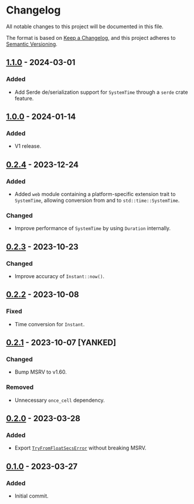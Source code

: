# Changelog

All notable changes to this project will be documented in this file.

The format is based on [Keep a Changelog](https://keepachangelog.com/en/1.0.0/), and this project
adheres to [Semantic Versioning](https://semver.org/spec/v2.0.0.html).

## [1.1.0] - 2024-03-01

### Added

- Add Serde de/serialization support for `SystemTime` through a `serde` crate feature.

## [1.0.0] - 2024-01-14

### Added

- V1 release.

## [0.2.4] - 2023-12-24

### Added

- Added `web` module containing a platform-specific extension trait to `SystemTime`, allowing
  conversion from and to `std::time::SystemTime`.

### Changed

- Improve performance of `SystemTime` by using `Duration` internally.

## [0.2.3] - 2023-10-23

### Changed

- Improve accuracy of `Instant::now()`.

## [0.2.2] - 2023-10-08

### Fixed

- Time conversion for `Instant`.

## [0.2.1] - 2023-10-07 [YANKED]

### Changed

- Bump MSRV to v1.60.

### Removed

- Unnecessary `once_cell` dependency.

## [0.2.0] - 2023-03-28

### Added

- Export [`TryFromFloatSecsError`] without breaking MSRV.

[`TryFromFloatSecsError`]: https://doc.rust-lang.org/std/time/struct.TryFromFloatSecsError.html

## [0.1.0] - 2023-03-27

### Added

- Initial commit.

[Unreleased]: https://github.com/daxpedda/web-time/compare/v1.1.0...HEAD
[1.1.0]: https://github.com/daxpedda/web-time/compare/v1.0.0...v1.1.0
[1.0.0]: https://github.com/daxpedda/web-time/compare/v0.2.4...v1.0.0
[0.2.4]: https://github.com/daxpedda/web-time/compare/v0.2.3...v0.2.4
[0.2.3]: https://github.com/daxpedda/web-time/compare/v0.2.2...v0.2.3
[0.2.2]: https://github.com/daxpedda/web-time/compare/v0.2.1...v0.2.2
[0.2.1]: https://github.com/daxpedda/web-time/compare/v0.2.0...v0.2.1
[0.2.0]: https://github.com/daxpedda/web-time/compare/v0.1.0...v0.2.0
[0.1.0]: https://github.com/daxpedda/web-time/releases/tag/v0.1.0
